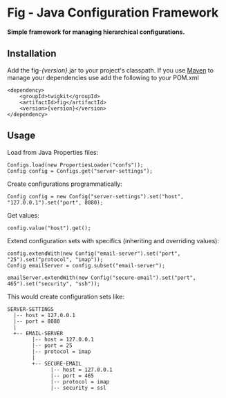 Fig - Java Configuration Framework
========

**Simple framework for managing hierarchical configurations.**

Installation
------------

Add the fig-*{version}*.jar to your project's classpath. If you use [Maven][Maven] to manage your dependencies use add the following to your POM.xml

    <dependency>
        <groupId>twigkit</groupId>
        <artifactId>fig</artifactId>
        <version>{version}</version>
    </dependency>


Usage
-----

Load from Java Properties files:

    Configs.load(new PropertiesLoader("confs"));
    Config config = Configs.get("server-settings");

Create configurations programmatically:

    Config config = new Config("server-settings").set("host", "127.0.0.1").set("port", 8080);

Get values:

    config.value("host").get();

Extend configuration sets with specifics (inheriting and overriding values):

    config.extendWith(new Config("email-server").set("port", "25").set("protocol", "imap"));
    Config emailServer = config.subset("email-server");

    emailServer.extendWith(new Config("secure-email").set("port", 465").set("security", "ssh"));

This would create configuration sets like:

    SERVER-SETTINGS
      |-- host = 127.0.0.1
      |-- port = 8080
      |
      +-- EMAIL-SERVER
            |-- host = 127.0.0.1
            |-- port = 25
            |-- protocol = imap
            |
            +-- SECURE-EMAIL
                  |-- host = 127.0.0.1
                  |-- port = 465
                  |-- protocol = imap
                  |-- security = ssl


[TwigKit]: http://www.twigkit.com/
[Maven]: http://maven.apache.org/